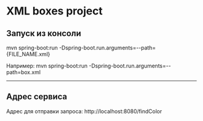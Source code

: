 # XML boxes project

## Запуск из консоли
mvn spring-boot:run -Dspring-boot.run.arguments=--path={FILE_NAME.xml}

Например:
mvn spring-boot:run -Dspring-boot.run.arguments=--path=box.xml
- - -
## Адрес сервиса
Адрес для отправки запроса: http://localhost:8080/findColor
